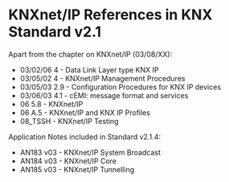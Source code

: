 # KNXnet/IP References in KNX Standard v2.1

Apart from the chapter on KNXnet/IP (03/08/XX):

* 03/02/06 4 - Data Link Layer type KNX IP
* 03/05/02 4 - KNXnet/IP Management Procedures
* 03/05/03 2.9 - Configuration Procedures for KNX IP devices
* 03/06/03 4.1 - cEMI: message format and services
* 06 5.8 - KNXnet/IP
* 06 A.5 - KNXnet/IP and KNX IP Profiles
* 08_TSSH - KNXnet/IP Testing

Application Notes included in Standard v2.1.4:

* AN183 v03 - KNXnet/IP System Broadcast
* AN184 v03 - KNXnet/IP Core
* AN185 v03 - KNXnet/IP Tunnelling
